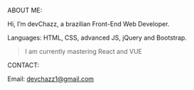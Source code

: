 ABOUT ME:

Hi, I’m devChazz, a brazilian Front-End Web Developer.

Languages: HTML, CSS, advanced JS, jQuery and Bootstrap.

>I am currently mastering React and VUE 

CONTACT:

Email: devchazz1@gmail.com

<!---
devchazz/devchazz is a ✨ special ✨ repository because its `README.md` (this file) appears on your GitHub profile.
You can click the Preview link to take a look at your changes.
--->
